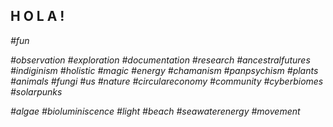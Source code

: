 ## H O L A !

*#fun*

*#observation #exploration #documentation #research*
*#ancestralfutures #indiginism #holistic #magic #energy #chamanism #panpsychism*
*#plants #animals #fungi #us #nature*
*#circulareconomy #community*
*#cyberbiomes #solarpunks*

*#algae #bioluminiscence #light #beach #seawaterenergy #movement*